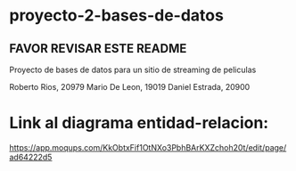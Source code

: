 # proyecto-2-bases-de-datos

## FAVOR REVISAR ESTE README

Proyecto de bases de datos para un sitio de streaming de peliculas

Roberto Rios, 20979
Mario De Leon, 19019
Daniel Estrada, 20900

# Link al diagrama entidad-relacion: 

https://app.moqups.com/KkObtxFif1OtNXo3PbhBArKXZchoh20t/edit/page/ad64222d5

